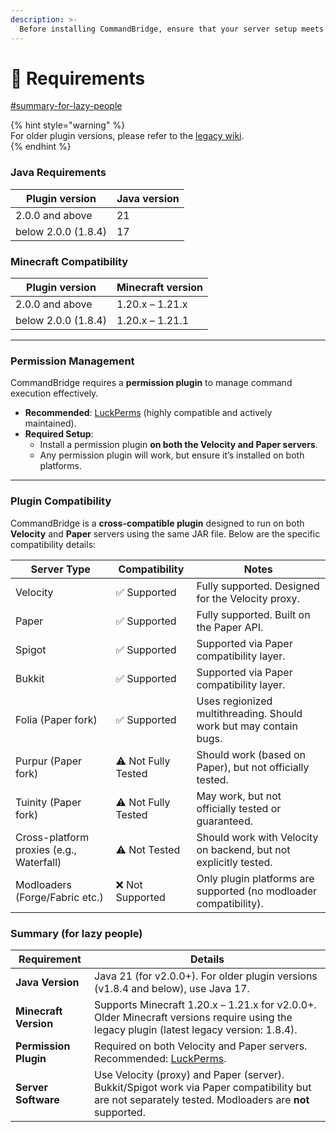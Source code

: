 ```yaml
---
description: >-
  Before installing CommandBridge, ensure that your server setup meets the following requirements. The plugin has specific dependencies and version requirements to function correctly.
---
```


# 📘 Requirements

[#summary-for-lazy-people](requirements.md#summary-for-lazy-people "mention")

{% hint style="warning" %}  
For older plugin versions, please refer to the [legacy wiki](https://docs.old.huraxdax.club).  
{% endhint %}

### **Java Requirements**

| Plugin version      | Java version |
| ------------------- | ------------ |
| 2.0.0 and above     | 21           |
| below 2.0.0 (1.8.4) | 17           |

### **Minecraft Compatibility**

| Plugin version      | Minecraft version |
| ------------------- | ----------------- |
| 2.0.0 and above     | 1.20.x – 1.21.x   |
| below 2.0.0 (1.8.4) | 1.20.x – 1.21.1   |

***

### **Permission Management**

CommandBridge requires a **permission plugin** to manage command execution effectively.

* **Recommended**: [LuckPerms](https://luckperms.net/) (highly compatible and actively maintained).  
* **Required Setup**:  
  * Install a permission plugin **on both the Velocity and Paper servers**.  
  * Any permission plugin will work, but ensure it’s installed on both platforms.

***

### **Plugin Compatibility**

CommandBridge is a **cross-compatible plugin** designed to run on both **Velocity** and **Paper** servers using the same JAR file. Below are the specific compatibility details:

| Server Type                            | Compatibility       | Notes                                                         |
| -------------------------------------- | ------------------- | ------------------------------------------------------------- |
| Velocity                               | ✅ Supported         | Fully supported. Designed for the Velocity proxy.             |
| Paper                                  | ✅ Supported         | Fully supported. Built on the Paper API.                      |
| Spigot                                 | ✅ Supported         | Supported via Paper compatibility layer.                      |
| Bukkit                                 | ✅ Supported         | Supported via Paper compatibility layer.                      |
| Folia (Paper fork)                     | ✅ Supported         | Uses regionized multithreading. Should work but may contain bugs. |
| Purpur (Paper fork)                    | ⚠️ Not Fully Tested | Should work (based on Paper), but not officially tested.      |
| Tuinity (Paper fork)                   | ⚠️ Not Fully Tested | May work, but not officially tested or guaranteed.            |
| Cross-platform proxies (e.g., Waterfall) | ⚠️ Not Tested       | Should work with Velocity on backend, but not explicitly tested. |
| Modloaders (Forge/Fabric etc.)         | ❌ Not Supported     | Only plugin platforms are supported (no modloader compatibility). |

### **Summary (for lazy people)**

| Requirement           | Details                                                      |
| --------------------- | ------------------------------------------------------------ |
| **Java Version**      | Java 21 (for v2.0.0+). For older plugin versions (v1.8.4 and below), use Java 17. |
| **Minecraft Version** | Supports Minecraft 1.20.x – 1.21.x for v2.0.0+. Older Minecraft versions require using the legacy plugin (latest legacy version: 1.8.4). |
| **Permission Plugin** | Required on both Velocity and Paper servers. Recommended: [LuckPerms](https://luckperms.net/). |
| **Server Software**   | Use Velocity (proxy) and Paper (server). Bukkit/Spigot work via Paper compatibility but are not separately tested. Modloaders are **not** supported. |
